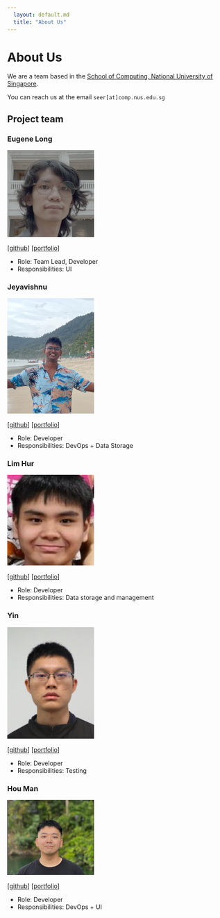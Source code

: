 ```yaml
---
  layout: default.md
  title: "About Us"
---
```


# About Us

We are a team based in the [School of Computing, National University of Singapore](http://www.comp.nus.edu.sg).

You can reach us at the email `seer[at]comp.nus.edu.sg`

## Project team

### Eugene Long

<img src="images/orbitalsqwib.png" width="200px">

[[github](https://github.com/orbitalsqwib)]
[[portfolio](team/johndoe.md)]

* Role: Team Lead, Developer
* Responsibilities: UI

### Jeyavishnu

<img src="images/appdevin.png" width="200px">

[[github](http://github.com/appdevin)]
[[portfolio](team/johndoe.md)]

* Role: Developer
* Responsibilities: DevOps + Data Storage

### Lim Hur

<img src="images/lhurr.png" width="200px">

[[github](http://github.com/lhurr)] [[portfolio](team/johndoe.md)]

* Role: Developer
* Responsibilities: Data storage and management

### Yin

<img src="images/niyniy123.png" width="200px">

[[github](http://github.com/niyniy123)]
[[portfolio](team/johndoe.md)]

* Role: Developer
* Responsibilities: Testing

### Hou Man

<img src="images/hwennnn.png" width="200px">

[[github](http://github.com/hwennnn)]
[[portfolio](team/johndoe.md)]

* Role: Developer
* Responsibilities: DevOps + UI
